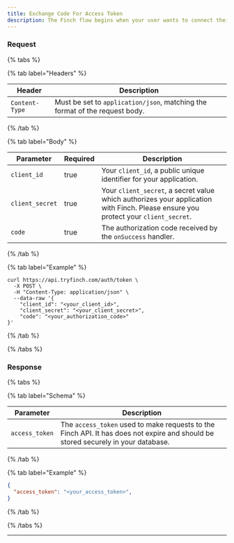 ```yaml
---
title: Exchange Code For Access Token
description: The Finch flow begins when your user wants to connect their employment or payroll system to your application.
---
```


### Request

{% tabs %}

{% tab label="Headers" %}

Header | Description
-------|--------------
`Content-Type` | Must be set to `application/json`, matching the format of the request body.

{% /tab %}

{% tab label="Body" %}

Parameter | Required | Description
----------|----------|-------------
`client_id` | true | Your `client_id`, a public unique identifier for your application.
`client_secret` | true | Your `client_secret`, a secret value which authorizes your application with Finch. Please ensure you protect your `client_secret`.
`code` | true | The authorization code received by the `onSuccess` handler.

{% /tab %}

{% tab label="Example" %}

```shell
curl https://api.tryfinch.com/auth/token \
  -X POST \
  -H "Content-Type: application/json" \
  --data-raw '{
    "client_id": "<your_client_id>",
    "client_secret": "<your_client_secret>",
    "code": "<your_authorization_code>"
}'
```

{% /tab %}

{% /tabs %}

### Response

{% tabs %}

{% tab label="Schema" %}

Parameter | Description
----------|-------------
`access_token` | The `access_token` used to make requests to the Finch API. It has does not expire and should be stored securely in your database.

{% /tab %}

{% tab label="Example" %}

```json
{
  "access_token": "<your_access_token>",
}
```

{% /tab %}

{% /tabs %}

---
